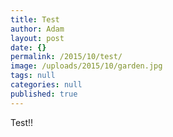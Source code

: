 ```yaml
---
title: Test
author: Adam
layout: post
date: {}
permalink: /2015/10/test/
image: /uploads/2015/10/garden.jpg
tags: null
categories: null
published: true
---
```


Test!!
